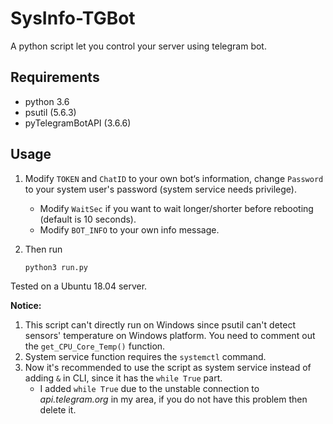 # SysInfo-TGBot

A python script let you control your server using telegram bot.

## Requirements

- python 3.6
- psutil (5.6.3)
- pyTelegramBotAPI (3.6.6)

## Usage

1. Modify `TOKEN` and `ChatID` to your own bot‘s information, change `Password` to your system user's password (system service needs privilege).

   - Modify `WaitSec` if you want to wait longer/shorter before rebooting (default is 10 seconds).
   - Modify `BOT_INFO` to your own info message.

2. Then run

   ```shell
   python3 run.py
   ```

Tested on a Ubuntu 18.04 server.

**Notice:**

1. This script can't directly run on Windows since psutil can't detect sensors' temperature on Windows platform. You need to comment out the `get_CPU_Core_Temp()` function.
2. System service function requires the `systemctl` command.
3. Now it's recommended to use the script as system service instead of adding `&` in CLI, since it has the `while True` part.
   - I added `while True` due to the unstable connection to *api.telegram.org* in my area, if you do not have this problem then delete it.